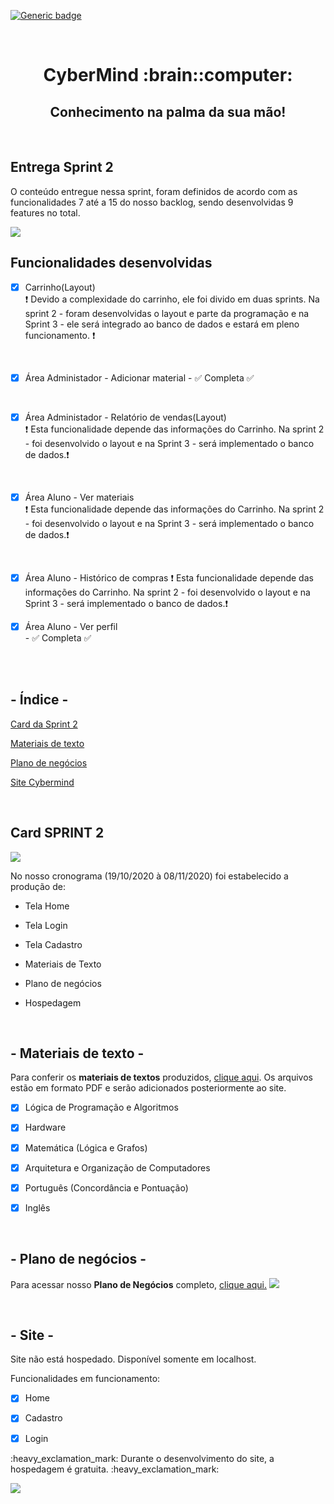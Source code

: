 [![Generic badge](https://img.shields.io/badge/SPRINT_2-EM_DESENVOLVIMENTO-blue.svg)](https://shields.io/)

 <br>
 
<h1 text align="center">CyberMind :brain::computer:</h1> 
<h2 text align="center">Conhecimento na palma da sua mão!</h2>

<br>

## Entrega Sprint 2

O conteúdo entregue nessa sprint, foram definidos de acordo com as funcionalidades 7 até a 15 do nosso backlog, sendo desenvolvidas 9 features no total.

<img src="../CODIGO/assets/img/sprint2-backlog.png">

<br>

## Funcionalidades desenvolvidas

- [x] Carrinho(Layout) <br>
:heavy_exclamation_mark: 
Devido a complexidade do carrinho, ele foi divido em duas sprints. Na sprint 2 - foram desenvolvidas o layout e parte da programação e na Sprint 3 - ele será integrado ao banco de dados e estará em pleno funcionamento. :heavy_exclamation_mark:

<br>

- [x] Área Administador - Adicionar material - :white_check_mark: Completa :white_check_mark:

<br>

- [x] Área Administador - Relatório de vendas(Layout) <br>
:heavy_exclamation_mark: Esta funcionalidade depende das informações do Carrinho. Na sprint 2 - foi desenvolvido o layout e na Sprint 3 - será implementado o banco de dados.:heavy_exclamation_mark: 

<br>

- [x] Área Aluno - Ver materiais <br>
:heavy_exclamation_mark: Esta funcionalidade depende das informações do Carrinho. Na sprint 2 - foi desenvolvido o layout e na Sprint 3 - será implementado o banco de dados.:heavy_exclamation_mark: 

<br>

- [x] Área Aluno - Histórico de compras 
:heavy_exclamation_mark: Esta funcionalidade depende das informações do Carrinho. Na sprint 2 - foi desenvolvido o layout e na Sprint 3 - será implementado o banco de dados.:heavy_exclamation_mark: 

- [x] Área Aluno - Ver perfil <br> - :white_check_mark: Completa :white_check_mark:



<p> 

</br>
</br>

## - Índice -
<a name="ancora"></a>

 [Card da Sprint 2](#ancora1)
 
 [Materiais de texto](#ancora2)
 
 [Plano de negócios](#ancora3)
 
 [Site Cybermind](#ancora4)
 
 </br>

<a id="ancora1"></a>
## Card SPRINT 2 
<img src="../CODIGO/assets/img/card-sprint2.png">

No nosso cronograma (19/10/2020 à 08/11/2020) foi estabelecido a produção de:

* Tela Home

* Tela Login

* Tela Cadastro

* Materiais de Texto

* Plano de negócios

* Hospedagem

<br>

<a id="ancora2"></a>
## - Materiais de texto -
Para conferir os <b>materiais de textos</b> produzidos, [clique aqui](https://github.com/arapujo/pi_primeiro_semestre/tree/master/SPRINT%201/Materiais%20Did%C3%A1ticos). Os arquivos estão em formato PDF e serão adicionados posteriormente ao site.


- [x] Lógica de Programação e Algoritmos

- [x] Hardware

- [x] Matemática (Lógica e Grafos)

- [x] Arquitetura e Organização de Computadores

- [x] Português (Concordância e Pontuação)

- [x] Inglês
<br>

<a id="ancora3"></a>
## - Plano de negócios -
Para acessar nosso <b>Plano de Negócios</b> completo, [clique aqui.](https://github.com/arapujo/pi_primeiro_semestre/blob/master/SPRINT%201/Materiais%20Did%C3%A1ticos/Plano%20de%20Neg%C3%B3cios.pdf)
<img src="../CODIGO/assets/img/pdn-imagem.png">
 
<br>

<a id="ancora4"></a>
## - Site -
Site não está hospedado. Disponível somente em localhost.

Funcionalidades em funcionamento:

- [x] Home
 
- [x] Cadastro

- [x] Login

<p> :heavy_exclamation_mark: Durante o desenvolvimento do site, a hospedagem é gratuita. :heavy_exclamation_mark: <p>
 
 <img src="../CODIGO/assets/img/site-cybermind.jpg">
 
 
